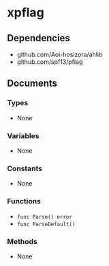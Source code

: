 # xpflag

## Dependencies

+ github.com/Aoi-hosizora/ahlib
+ github.com/spf13/pflag

## Documents

### Types

+ None

### Variables

+ None

### Constants

+ None

### Functions

+ `func Parse() error`
+ `func ParseDefault()`

### Methods

+ None
